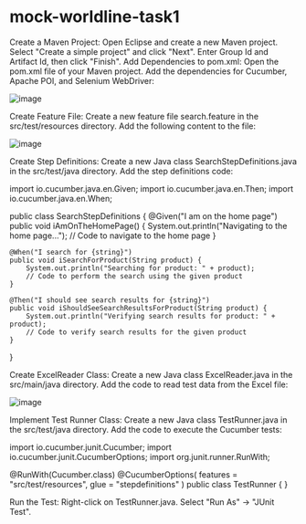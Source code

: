# mock-worldline-task1

Create a Maven Project:
Open Eclipse and create a new Maven project.
Select "Create a simple project" and click "Next".
Enter Group Id and Artifact Id, then click "Finish".
Add Dependencies to pom.xml:
Open the pom.xml file of your Maven project.
Add the dependencies for Cucumber, Apache POI, and Selenium WebDriver:

![image](https://github.com/shindenikhil659/mock-worldline-task1/assets/95039067/6f56023f-7bf0-4f27-a2ad-9fc4b2cdb053)

Create Feature File:
Create a new feature file search.feature in the src/test/resources directory.
Add the following content to the file:

![image](https://github.com/shindenikhil659/mock-worldline-task1/assets/95039067/4aa59cdc-241a-4855-b746-757d6e6933de)

Create Step Definitions:
Create a new Java class SearchStepDefinitions.java in the src/test/java directory.
Add the step definitions code:

import io.cucumber.java.en.Given;
import io.cucumber.java.en.Then;
import io.cucumber.java.en.When;

public class SearchStepDefinitions {
    @Given("I am on the home page")
    public void iAmOnTheHomePage() {
        System.out.println("Navigating to the home page...");
        // Code to navigate to the home page
    }

    @When("I search for {string}")
    public void iSearchForProduct(String product) {
        System.out.println("Searching for product: " + product);
        // Code to perform the search using the given product
    }

    @Then("I should see search results for {string}")
    public void iShouldSeeSearchResultsForProduct(String product) {
        System.out.println("Verifying search results for product: " + product);
        // Code to verify search results for the given product
    }
}




Create ExcelReader Class:
Create a new Java class ExcelReader.java in the src/main/java directory.
Add the code to read test data from the Excel file:

![image](https://github.com/shindenikhil659/mock-worldline-task1/assets/95039067/e80abe0e-4bd3-4434-856a-248fd11ed52d)


Implement Test Runner Class:
Create a new Java class TestRunner.java in the src/test/java directory.
Add the code to execute the Cucumber tests:

import io.cucumber.junit.Cucumber;
import io.cucumber.junit.CucumberOptions;
import org.junit.runner.RunWith;

@RunWith(Cucumber.class)
@CucumberOptions(
    features = "src/test/resources",
    glue = "stepdefinitions"
)
public class TestRunner {
}



Run the Test:
Right-click on TestRunner.java.
Select "Run As" -> "JUnit Test".
